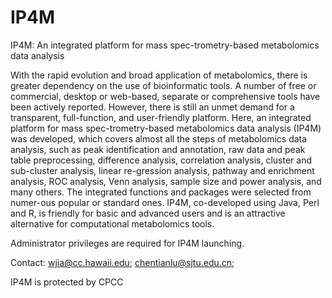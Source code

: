 # IP4M
IP4M: An integrated platform for mass spec-trometry-based metabolomics data analysis

With the rapid evolution and broad application of metabolomics, there is greater dependency on the use of bioinformatic tools. A number of free or commercial, desktop or web-based, separate or comprehensive tools have been actively reported. However, there is still an unmet demand for a transparent, full-function, and user-friendly platform. Here, an integrated platform for mass spec-trometry-based metabolomics data analysis (IP4M) was developed, which covers almost all the steps of metabolomics data analysis, such as peak identification and annotation, raw data and peak table preprocessing, difference analysis, correlation analysis, cluster and sub-cluster analysis, linear re-gression analysis, pathway and enrichment analysis, ROC analysis, Venn analysis, sample size and power analysis, and many others. The integrated functions and packages were selected from numer-ous popular or standard ones. IP4M, co-developed using Java, Perl and R, is friendly for basic and advanced users and is an attractive alternative for computational metabolomics tools.

Administrator privileges are required for IP4M launching.


Contact: wjia@cc.hawaii.edu; chentianlu@sjtu.edu.cn;

IP4M is protected by CPCC
